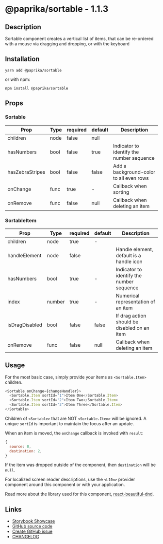 <!-- start: Autogenerated - do not modify -->

# @paprika/sortable - 1.1.3

## Description

Sortable component creates a vertical list of items, that can be re-ordered with a mouse via dragging and dropping, or with the keyboard

## Installation

```
yarn add @paprika/sortable
```

or with npm:

```
npm install @paprika/sortable
```

## Props

### Sortable

| Prop            | Type | required | default | Description                               |
| --------------- | ---- | -------- | ------- | ----------------------------------------- |
| children        | node | false    | null    |                                           |
| hasNumbers      | bool | false    | true    | Indicator to identify the number sequence |
| hasZebraStripes | bool | false    | false   | Add a background-color to all even rows   |
| onChange        | func | true     | -       | Callback when sorting                     |
| onRemove        | func | false    | null    | Callback when deleting an item            |

### SortableItem

| Prop           | Type   | required | default        | Description                                  |
| -------------- | ------ | -------- | -------------- | -------------------------------------------- |
| children       | node   | true     | -              |                                              |
| handleElement  | node   | false    | <HandleIcon /> | Handle element, default is a handle icon     |
| hasNumbers     | bool   | true     | -              | Indicator to identify the number sequence    |
| index          | number | true     | -              | Numerical representation of an item          |
| isDragDisabled | bool   | false    | false          | If drag action should be disabled on an item |
| onRemove       | func   | false    | null           | Callback when deleting an item               |

<!-- end: Autogenerated - do not modify -->
<!-- content -->

## Usage

For the most basic case, simply provide your items as `<Sortable.Item>` children.

```js
<Sortable onChange={changeHandler}>
  <Sortable.Item sortId="1">Item One</Sortable.Item>
  <Sortable.Item sortId="2">Item Two</Sortable.Item>
  <Sortable.Item sortId="3">Item Three</Sortable.Item>
</Sortable>
```

Children of `<Sortable>` that are NOT `<Sortable.Item>` will be ignored. A unique `sortId` is important to maintain the focus after an update.

When an item is moved, the `onChange` callback is invoked with `result`:

```js
{
  source: 0,
  destination: 2,
}
```

If the item was dropped outside of the component, then `destination` will be `null`.

For localized screen reader descriptions, use the `<L10n>` provider component around this component or with your application.

Read more about the library used for this component, [react-beautiful-dnd](https://github.com/atlassian/react-beautiful-dnd).

<!-- eoContent -->

## Links

- [Storybook Showcase](https://paprika.highbond.com/?path=/story/forms-sortable--showcase)
- [GitHub source code](https://github.com/acl-services/paprika/tree/master/packages/Sortable/src)
- [Create GitHub issue](https://github.com/acl-services/paprika/issues/new?label=[]&title=@paprika/sortable%20[help]:%20your%20short%20description&body=%0A%23%20Help%20wanted%0A%0A%23%23%20Please%20write%20your%20question.%0A*A%20clear%20and%20concise%20description%20of%20what%20the%20question%20is*%0A%0A%23%23%20Additional%20context%0A*Add%20any%20other%20context%20or%20screenshots%20about%20your%20question%20here.*%0A)
- [CHANGELOG](https://github.com/acl-services/paprika/tree/master/packages/Sortable/CHANGELOG.md)
